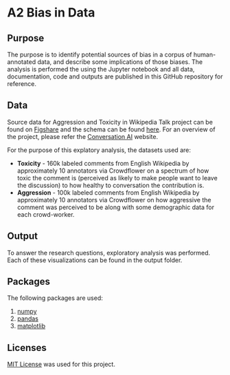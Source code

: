 # A2 Bias in Data

## Purpose

The purpose is to identify potential sources of bias in a corpus of human-annotated data, and describe some implications of those biases. The analysis is performed the using the Jupyter notebook and all data, documentation, code and outputs are published in this GitHub repository for reference.


## Data

Source data for Aggression and Toxicity in Wikipedia Talk project can be found on [Figshare](https://figshare.com/projects/Wikipedia_Talk/16731) and the schema can be found [here](https://meta.wikimedia.org/wiki/Research:Detox/Data_Release).
For an overview of the project, please refer the [Conversation AI](https://conversationai.github.io/) website.

For the purpose of this explatory analysis, the datasets used are:

- **Toxicity** - 160k labeled comments from English Wikipedia by approximately 10 annotators via Crowdflower on a spectrum of how toxic the comment is (perceived as likely to make people want to leave the discussion) to how healthy to conversation the contribution is.
- **Aggression** - 100k labeled comments from English Wikipedia by approximately 10 annotators via Crowdflower on how aggressive the comment was perceived to be along with some demographic data for each crowd-worker.


## Output

To answer the research questions, exploratory analysis was performed. Each of these visualizations can be found in the output folder.


## Packages

The following packages are used:
1. [numpy](https://numpy.org/)
2. [pandas](https://pandas.pydata.org/)
3. [matplotlib](https://matplotlib.org/)


## Licenses

[MIT License](https://opensource.org/licenses/MIT) was used for this project.
